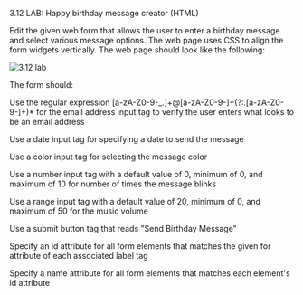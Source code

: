 3.12 LAB: Happy birthday message creator (HTML)


Edit the given web form that allows the user to enter a birthday message and select various message options. The web page uses CSS to align the form widgets vertically. The web page should look like the following:

<img src="https://static-resources.zybooks.com/static/zyLab/happy_birthday_message_creator.png" alt="3.12 lab">

The form should:

Use the regular expression [a-zA-Z0-9-_\.]+@[a-zA-Z0-9-]+(?:\.[a-zA-Z0-9-]+)* for the email address input tag to verify the user enters what looks to be an email address

Use a date input tag for specifying a date to send the message

Use a color input tag for selecting the message color

Use a number input tag with a default value of 0, minimum of 0, and maximum of 10 for number of times the message blinks

Use a range input tag with a default value of 20, minimum of 0, and maximum of 50 for the music volume

Use a submit button tag that reads "Send Birthday Message"

Specify an id attribute for all form elements that matches the given for attribute of each associated label tag

Specify a name attribute for all form elements that matches each element's id attribute

